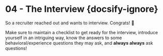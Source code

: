 # 04 - The Interview {docsify-ignore}

So a recruiter reached out and wants to interview. Congrats! 🎉

Make sure to maintain a checklist to get ready for the interview, introduce yourself in an intriguing way, know the answers to some behavioral/experience questions they may ask, and **always always** ask questions!
